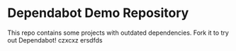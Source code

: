 # Dependabot Demo Repository

This repo contains some projects with outdated dependencies. Fork it to try out
Dependabot!
czxcxz
ersdfds
